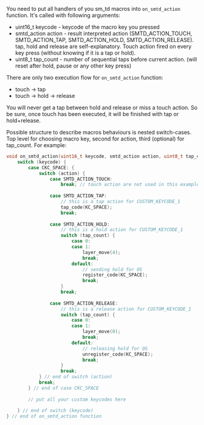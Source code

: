 You need to put all handlers of you sm_td macros into `on_smtd_action` function. It's called with following arguments:
- uint16_t keycode - keycode of the macro key you pressed
- smtd_action action - result interpreted action (SMTD_ACTION_TOUCH, SMTD_ACTION_TAP, SMTD_ACTION_HOLD, SMTD_ACTION_RELEASE). tap, hold and release are self-explanatory. Touch action fired on every key press (without knowing if it is a tap or hold).
- uint8_t tap_count - number of sequential taps before current action. (will reset after hold, pause or any other key press)

There are only two execution flow for `on_smtd_action` function:
- touch → tap 
- touch → hold → release

You will never get a tap between hold and release or miss a touch action. So be sure, once touch has been executed, it will be finished with tap or hold+release.

Possible structure to describe macros behaviours is nested switch-cases. Top level for choosing macro key, second for action, third (optional) for tap_count. For example:


```c
void on_smtd_action(uint16_t keycode, smtd_action action, uint8_t tap_count) {
    switch (keycode) {
        case CKC_SPACE: {
            switch (action) {
                case SMTD_ACTION_TOUCH:
                    break; // touch action are not used in this example  
                    
                case SMTD_ACTION_TAP: 
                    // this is a tap action for CUSTOM_KEYCODE_1
                    tap_code(KC_SPACE);
                    break;
                    
                case SMTD_ACTION_HOLD:
                    // this is a hold action for CUSTOM_KEYCODE_1
                    switch (tap_count) {
                        case 0:
                        case 1:
                            layer_move(4);
                            break;
                        default:
                            // sending hold for OS
                            register_code(KC_SPACE); 
                            break;
                    }
                    break;
                    
                case SMTD_ACTION_RELEASE:
                    // this is a release action for CUSTOM_KEYCODE_1
                    switch (tap_count) {
                        case 0:
                        case 1:
                            layer_move(0);
                            break;
                        default:
                            // releasing hold for OS
                            unregister_code(KC_SPACE);
                            break;
                    }
                    break;
            } // end of switch (action)
            break;
        } // end of case CKC_SPACE
            
        // put all your custom keycodes here
        
    } // end of switch (keycode)
} // end of on_smtd_action function
```